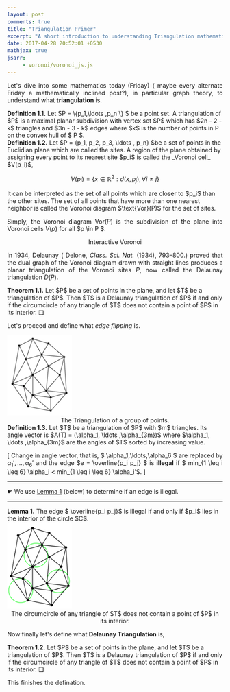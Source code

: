 ```yaml
---
layout: post
comments: true
title: "Triangulation Primer"
excerpt: "A short introduction to understanding Triangulation mathematically."
date: 2017-04-28 20:52:01 +0530
mathjax: true
jsarr:
     - voronoi/voronoi_js.js
---
```


<!-- Page Style -->

<style>
p {
  text-align: justify;
}
</style>

<!-- End  -->

<!-- d3.js CSS for Voronoi, uses exact source from https://bl.ocks.org/mbostock/4060366 with some colour and custom Jekyll embed options -->

<style>

.links {
  stroke: #000;
  stroke-opacity: 0.2;
}

.polygons {
  fill: none;
  stroke: #000;
}

.polygons :first-child {
  fill: #205caa;
}

.sites {
  fill: #000;
  stroke: #fff;
}

.sites :first-child {
  fill: #fff;
}

</style>

<!-- end d3.js style -->

Let's dive into some mathematics today (Friday) ( maybe every alternate Friday a mathematically inclined post?), in particular graph theory, to understand what **triangulation** is.

<div class="definition">
<strong>Definition 1.1.</strong> Let $P =  \{p_1,\ldots ,p_n \} $ be a point set. A triangulation of $P$ is a maximal planar subdivision with vertex set $P$ which has $2n - 2 - k$ triangles and $3n - 3 - k$ edges where $k$ is the number of points in P on the convex hull of $ P $.
</div>

<div class="definition">
<strong>Definition 1.2.</strong> Let $P = {p_1, p_2, p_3, \ldots , p_n} $be a set of points in the Euclidian plane which are called the sites. A region of the plane obtained by assigning every point to its nearest site $p_i$ is called the _Voronoi cell_ $V(p_i)$, 


$$ V(p_i) = \{ x \in \mathbb{R}^2 : d(x,p_j), \forall i \neq j \} $$

</div>
It can be interpreted as the set of all points which are closer to $p_i$ than the other sites.  The set of all points that have more than one nearest neighbor is called the Voronoi diagram $\text{Vor}(P)$ for the set of sites. 

Simply, the Voronoi diagram $\text{Vor}(P)$ is the subdivision of the plane into Voronoi cells $V(p)$ for all $p  \in P $.

<div class="thecap" style="text-align:center"><div id="voronoi"></div>
Interactive Voronoi
</div>


In 1934, Delaunay ( Delone, _Class. Sci. Nat._ (1934), 793–800.) proved that the dual graph of the Voronoi diagram drawn with straight lines produces a planar triangulation of the Voronoi sites $P$, now called the Delaunay triangulation $D(P)$.

<div class="theorem">
<strong>Theorem 1.1.</strong> Let $P$ be a set of points in the plane, and let $T$ be a triangulation of $P$. Then $T$ is a Delaunay triangulation of $P$ if and only if the circumcircle of any triangle of $T$ does not contain a point of $P$ in its interior. &#x2751;	
</div>

Let's proceed and define what *edge flipping* is.

<div class="imgcap">
<img src="/assets/triangulation/traingulation.png" style="border:none; width:30%;">
<div class="thecap" style="text-align:center">
The Triangulation of a group of points.
</div>
</div>

<div class="definition">
<strong>Definition 1.3.</strong> Let $T$ be a triangulation of $P$ with $m$ triangles. Its angle vector is $A(T) = (\alpha_1, \ldots ,\alpha_{3m})$ where $\alpha_1, \ldots ,\alpha_{3m}$ are the angles of $T$ sorted by increasing value.

</div>


[ Change in angle vector, that is, $ \alpha_1,\ldots,\alpha_6 $ are replaced by $\alpha_1' ,\ldots,\alpha_6'$ and the edge $e = \overline{p_i p_j} $ is **illegal** if $ min_{1 \leq i \leq 6} \alpha_i < min_{1 \leq i \leq 6} \alpha_i'$. ]

--- 
&#x261B; We use <u>Lemma 1</u> (below) to determine if an edge is illegal.

---

<div class="lemma">
<strong>Lemma 1.</strong> The edge $ \overline{p_i p_j}$ is illegal if and only if $p_l$ lies in the interior of the circle $C$.
</div>

<div class="imgcap">
<img src="/assets/triangulation/interior.png" style="border:none; width:30%;">
<div class="thecap" style="text-align:center">
The circumcircle of any triangle of $T$ does not contain a point of $P$ in its interior.
</div>
</div>

Now finally let's define what **Delaunay Triangulation** is,

<div class="theorem">
<strong>Theorem 1.2.</strong> Let $P$ be a set of points in the plane, and let $T$ be a triangulation of $P$. Then $T$ is a Delaunay triangulation of $P$ if and only if the circumcircle of any triangle of $T$ does not contain a point of $P$ in its interior. &#x2751;
</div>

This finishes the defination.





